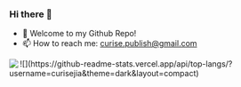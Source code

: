 ### Hi there 👋
- 🌱 Welcome to my Github Repo!
- 📫 How to reach me: curise.publish@gmail.com

<a href="https://curisejia.github.io/">
  <img align="left" src="https://github-readme-stats.vercel.app/api?username=curisejia&count_private=true&show_icons=true" />
  
</a> 
![](https://github-readme-stats.vercel.app/api/top-langs/?username=curisejia&theme=dark&layout=compact)
<!--
**curisejia/curisejia** is a ✨ _special_ ✨ repository because its `README.md` (this file) appears on your GitHub profile.

Here are some ideas to get you started:

- 🔭 I’m currently working on ...
- 🌱 I’m currently learning ...
- 👯 I’m looking to collaborate on ...
- 🤔 I’m looking for help with ...
- 💬 Ask me about ...
- 📫 How to reach me: ...
- 😄 Pronouns: ...
- ⚡ Fun fact: ...
-->
